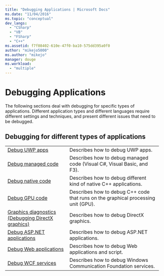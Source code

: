 ```yaml
---
title: "Debugging Applications | Microsoft Docs"
ms.date: "11/04/2016"
ms.topic: "conceptual"
dev_langs: 
  - "CSharp"
  - "VB"
  - "FSharp"
  - "C++"
ms.assetid: f7f08402-610e-47f0-ba10-575dd395a0f0
author: "mikejo5000"
ms.author: "mikejo"
manager: douge
ms.workload: 
  - "multiple"
---
```

# Debugging Applications
The following sections deal with debugging for specific types of applications. Different application types and different languages require different settings and techniques, and present different issues that need to be debugged.  
  
## Debugging for different types of applications  
  
|||  
|-|-|  
|[Debug UWP apps](../debugger/debugging-windows-store-and-windows-universal-apps.md)|Describes how to debug UWP apps.|  
|[Debug managed code](../debugger/debugging-managed-code.md)|Describes how to debug managed code (Visual C#, Visual Basic, and F3).|  
|[Debug native code](../debugger/debugging-native-code.md)|Describes how to debug different kind of native C++ applications.|  
|[Debug GPU code](../debugger/debugging-gpu-code.md)|Describes how to debug C++ code that runs on the graphical processing unit (GPU).|  
|[Graphics diagnostics (Debugging DirectX graphics)](/visualstudio/debugger/graphics/visual-studio-graphics-diagnostics)|Describes how to debug DirectX graphics.|  
|[Debug ASP.NET applications](../debugger/how-to-enable-debugging-for-aspnet-applications.md)|Describes how to debug ASP.NET applications.| 
|[Debug Web applications](../debugger/debugging-web-applications.md)|Describes how to debug Web applications and script.|  
|[Debug WCF services](../debugger/debugging-wcf-services.md)|Describes how to debug Windows Communication Foundation services.|